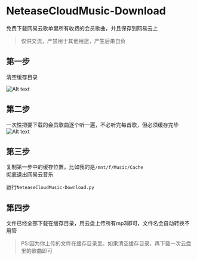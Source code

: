 # NeteaseCloudMusic-Download

免费下载网易云歌单里所有收费的会员歌曲，并且保存到网易云上

>仅供交流，严禁用于其他用途，产生后果自负

## 第一步

清空缓存目录

![Alt text](https://github.com/hongfeiyucode/NeteaseCloudMusic-Download/blob/master/1488671642143.png)

## 第二步

一次性把要下载的会员歌曲逐个听一遍，不必听完每首歌，但必须缓存完毕
![Alt text](https://github.com/hongfeiyucode/NeteaseCloudMusic-Download/blob/master/1488671711149.png)

## 第三步

复制第一步中的缓存位置，比如我的是`‪/mnt/f/Music/Cache`  
彻底退出网易云音乐

运行`NeteaseCloudMusic-Download.py`

## 第四步

文件已经全部下载在缓存目录，用云盘上传所有mp3即可，文件名会自动转换不用管

>PS:因为你上传的文件在缓存目录里。如果清空缓存目录，再下载一次云盘里的歌曲即可

